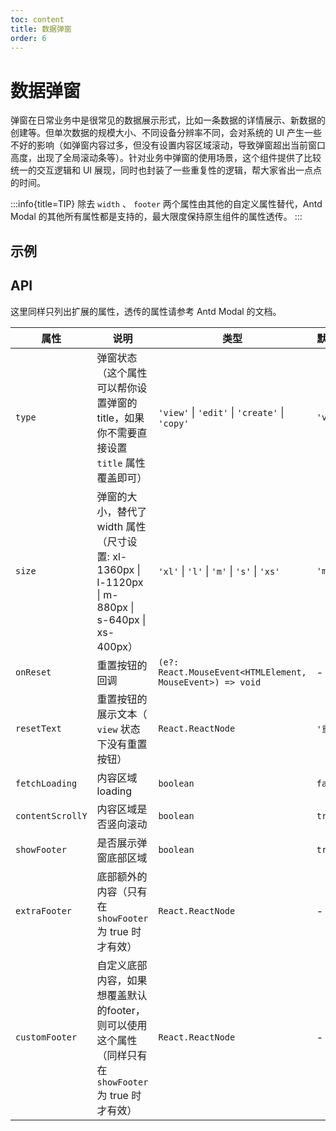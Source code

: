 ```yaml
---
toc: content
title: 数据弹窗
order: 6
---
```


# 数据弹窗

弹窗在日常业务中是很常见的数据展示形式，比如一条数据的详情展示、新数据的创建等。但单次数据的规模大小、不同设备分辨率不同，会对系统的 UI 产生一些不好的影响（如弹窗内容过多，但没有设置内容区域滚动，导致弹窗超出当前窗口高度，出现了全局滚动条等）。针对业务中弹窗的使用场景，这个组件提供了比较统一的交互逻辑和 UI 展现，同时也封装了一些重复性的逻辑，帮大家省出一点点的时间。

:::info{title=TIP}
除去 `width` 、 `footer` 两个属性由其他的自定义属性替代，Antd Modal 的其他所有属性都是支持的，最大限度保持原生组件的属性透传。
:::

## 示例

<code src='./demo/example-basic.tsx'></code>
<code src='./demo/example-nofooter.tsx'></code>
<code src='./demo/example-noscroll.tsx'></code>
<code src='./demo/example-extra-footer.tsx'></code>
<code src='./demo/example-custom-footer.tsx'></code>

## API

这里同样只列出扩展的属性，透传的属性请参考 Antd Modal 的文档。

| 属性  | 说明  | 类型  | 默认值 |
|-------|-------|-------|-------|
| `type` | 弹窗状态（这个属性可以帮你设置弹窗的 title，如果你不需要直接设置 `title` 属性覆盖即可） | `'view'` \| `'edit'` \| `'create'` \| `'copy'` | `'view'` |
| `size` | 弹窗的大小，替代了 width 属性（尺寸设置: xl-1360px \| l-1120px \| m-880px \| s-640px \| xs-400px） | `'xl'` \| `'l'` \| `'m'` \| `'s'` \| `'xs'` | `'m'` |
| `onReset` | 重置按钮的回调 | `(e?: React.MouseEvent<HTMLElement, MouseEvent>) => void` | - |
| `resetText` | 重置按钮的展示文本（ `view` 状态下没有重置按钮） | `React.ReactNode` | `'重置'` |
| `fetchLoading` | 内容区域 loading | `boolean` | `false` |
| `contentScrollY` | 内容区域是否竖向滚动 | `boolean` | `true` |
| `showFooter` | 是否展示弹窗底部区域 | `boolean` | `true` |
| `extraFooter` | 底部额外的内容（只有在 `showFooter` 为 true 时才有效） | `React.ReactNode` | - |
| `customFooter` | 自定义底部内容，如果想覆盖默认的footer，则可以使用这个属性（同样只有在 `showFooter` 为 true 时才有效） | `React.ReactNode` | - |
